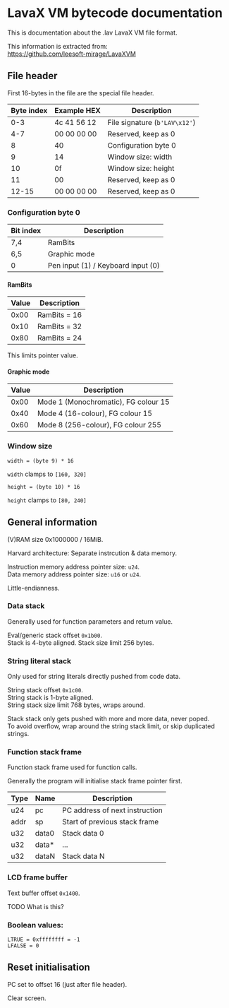 # LavaX VM bytecode documentation

This is documentation about the .lav LavaX VM file format.

This information is extracted from:\
https://github.com/leesoft-mirage/LavaXVM

## File header

First 16-bytes in the file are the special file header.

| Byte index | Example HEX | Description |
|---|---|---|
| 0-3 | 4c 41 56 12 | File signature (`b'LAV\x12'`) |
| 4-7 | 00 00 00 00 | Reserved, keep as 0 |
| 8 | 40 | Configuration byte 0 |
| 9 | 14 | Window size: width |
| 10 | 0f | Window size: height |
| 11 | 00 | Reserved, keep as 0 |
| 12-15 | 00 00 00 00 | Reserved, keep as 0 |

### Configuration byte 0

| Bit index | Description |
|---|---|
| 7,4 | RamBits |
| 6,5 | Graphic mode |
| 0 | Pen input (1) / Keyboard input (0) |

#### RamBits

| Value | Description |
|---|---|
| 0x00 | RamBits = 16 |
| 0x10 | RamBits = 32 |
| 0x80 | RamBits = 24 |

This limits pointer value.

#### Graphic mode

| Value | Description |
|---|---|
| 0x00 | Mode 1 (Monochromatic), FG colour 15 |
| 0x40 | Mode 4 (16-colour), FG colour 15 |
| 0x60 | Mode 8 (256-colour), FG colour 255 |

### Window size

    width = (byte 9) * 16

`width` clamps to `[160, 320]`

    height = (byte 10) * 16

`height` clamps to `[80, 240]`

## General information

(V)RAM size 0x1000000 / 16MiB.

Harvard architecture: Separate instrcution & data memory.

Instruction memory address pointer size: `u24`.\
Data memory address pointer size: `u16` or `u24`.

Little-endianness.

### Data stack

Generally used for function parameters and return value.

Eval/generic stack offset `0x1b00`.\
Stack is 4-byte aligned.
Stack size limit 256 bytes.

### String literal stack

Only used for string literals directly pushed from code data.

String stack offset `0x1c00`.\
String stack is 1-byte aligned.\
String stack size limit 768 bytes, wraps around.

Stack stack only gets pushed with more and more data, never poped.\
To avoid overflow, wrap around the string stack limit, or skip duplicated strings.

### Function stack frame

Function stack frame used for function calls.

Generally the program will initialise stack frame pointer first.

| Type | Name | Description |
|---|---|---|
| u24 | pc | PC address of next instruction |
| addr | sp | Start of previous stack frame |
| u32 | data0 | Stack data 0 |
| u32 | data* | ... |
| u32 | dataN | Stack data N |

### LCD frame buffer

Text buffer offset `0x1400`.

TODO What is this?

### Boolean values:

`LTRUE = 0xffffffff = -1`\
`LFALSE = 0`

## Reset initialisation

PC set to offset 16 (just after file header).

Clear screen.
